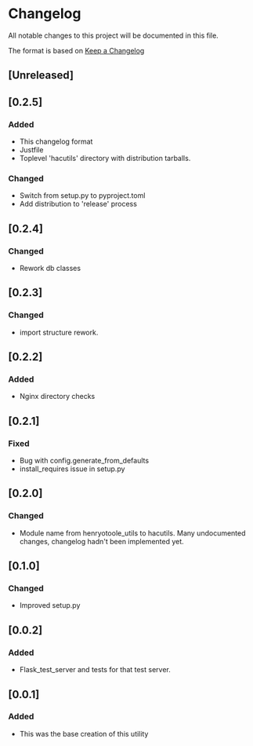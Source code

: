 # Changelog

All notable changes to this project will be documented in this file.

The format is based on [Keep a Changelog](https://keepachangelog.com/en/1.1.0/)

## [Unreleased]

## [0.2.5]

### Added
- This changelog format
- Justfile
- Toplevel 'hacutils' directory with distribution tarballs.

### Changed
- Switch from setup.py to pyproject.toml
- Add distribution to 'release' process

## [0.2.4]

### Changed
- Rework db classes

## [0.2.3]

### Changed
- import structure rework.

## [0.2.2]

### Added
- Nginx directory checks

## [0.2.1]

### Fixed
- Bug with config.generate_from_defaults
- install_requires issue in setup.py

## [0.2.0]

### Changed
- Module name from henryotoole_utils to hacutils. Many undocumented changes, changelog hadn't been implemented yet.

## [0.1.0]

### Changed
- Improved setup.py

## [0.0.2]

### Added
- Flask_test_server and tests for that test server.

## [0.0.1]

### Added
- This was the base creation of this utility
